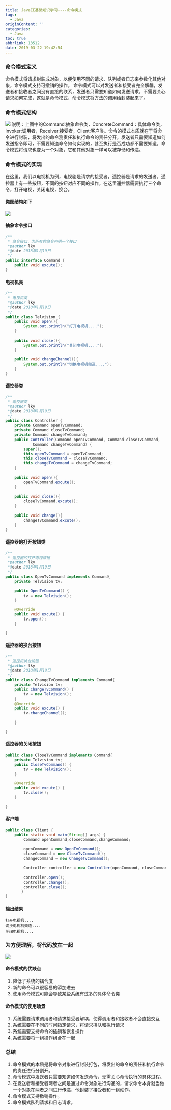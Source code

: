 ```yaml
---
title: JavaEE基础知识学习----命令模式
tags:
  - Java
originContent: ''
categories:
  - Java
toc: true
abbrlink: 13512
date: 2019-03-22 19:42:54
---
```


### 命令模式定义
命令模式将请求封装成对象，以便使用不同的请求、队列或者日志来参数化其他对象，命令模式支持可撤销的操作。
命令模式可以对发送者和接受者完全解耦，发送者和接收者之间没有直接的联系，发送者只需要知道如何发送请求，不需要关心请求如何完成，这就是命令模式，命令模式将方法的调用给封装起来了。
### 命令模式结构
![](https://i.imgur.com/bWiwDez.png)
说明：上图中的Command:抽象命令类，ConcreteCommand：具体命令类，Invoker:调用者，Receiver:接受者，Client:客户类。命令的模式本质就在于将命令进行封装，将发出的命令测责任和执行命令的责任分开，发送者只需要知道如何发送指令即可，不需要知道命令如何实现的，甚至执行是否成功都不需要知道，命令模式将请求也变为一个对象，它和其他对象一样可以被存储和传递。
### 命令模式的实现
在这里，我们以电视机为例，电视剧是请求的接受者，遥控器是请求的发送者，遥控器上有一些按钮，不同的按钮对应不同的操作，在这里遥控器需要执行三个命令，打开电视，关闭电视，换台。
#### 类图结构如下
![](https://i.imgur.com/LEOL312.png)
#### 抽象命令接口

```java
/**
 * 命令接口，为所有的命令声明一个接口
 *@author lky
 *@date 2018年1月19日
 */
public interface Command {
	public void excute();
}
```
#### 电视机类

```java
/**
 * 电视机类
 *@author lky
 *@date 2018年1月19日
 */
public class Telvision {
	public void open(){
		System.out.println("打开电视机....");
	}
	
	public void close(){
		System.out.println("关闭电视机....");
	}
	
	public void changeChannel(){
		System.out.println("切换电视机频道....");
	}
}
```
#### 遥控器类

```java
/**
 * 遥控器类
 *@author lky
 *@date 2018年1月19日
 */
public class Controller {
	private Command openTvCommand;
	private Command closeTvCommand;
	private Command changeTvCommand;
	public Controller(Command openTvCommand, Command closeTvCommand,
			Command changeTvCommand) {
		super();
		this.openTvCommand = openTvCommand;
		this.closeTvCommand = closeTvCommand;
		this.changeTvCommand = changeTvCommand;
	}
	
	public void open(){
		openTvCommand.excute();
	}
	
	public void close(){
		closeTvCommand.excute();
	}
	
	public void change(){
		changeTvCommand.excute();
	}
}
```
#### 遥控器的打开按钮类

```java
/**
 * 遥控器的打开电视按钮
 *@author lky
 *@date 2018年1月19日
 */
public class OpenTvCommand implements Command{
	private Telvision tv;
	
	public OpenTvCommand() {
		tv = new Telvision();
	}

	@Override
	public void excute() {
		tv.open();
	}

}
```
#### 遥控器的换台按钮

```java
/**
 * 遥控机换台按钮
 *@author lky
 *@date 2018年1月19日
 */
public class ChangeTvCommand implements Command{
	private Telvision tv;
	public ChangeTvCommand() {
		tv = new Telvision();
	}
	@Override
	public void excute() {
		tv.changeChannel();
		
	}

}
```
#### 遥控器的关闭按钮

```java
public class CloseTvCommand implements Command{
	private Telvision tv;
	public CloseTvCommand() {
		tv = new Telvision();
	}

	@Override
	public void excute() {
		tv.close();
	}

}
```
#### 客户端

```java
public class Client {
	public static void main(String[] args) {
		Command openCommand,closeCommand,changeCommand;
		
		openCommand = new OpenTvCommand();
		closeCommand = new CloseTvCommand();
		changeCommand = new ChangeTvCommand();
		
		Controller controller = new Controller(openCommand, closeCommand, changeCommand);
		
		controller.open();
		controller.change();
		controller.close();
       }
}
```

#### 输出结果

```properties
打开电视机....
切换电视机频道....
关闭电视机....
```
### 为方便理解，将代码放在一起
![](https://i.imgur.com/Dsqxr8g.png)

#### 命令模式的优缺点
1. 降低了系统的耦合度
2. 新的命令可以很容易的添加进去
3. 使用命令模式可能会导致某些系统有过多的具体命令类

#### 命令模式的使用场景
1. 系统需要请求调用者和请求接受者解耦，使得调用者和接收者不会直接交互
2. 系统需要在不同的时间指定请求，将请求排队和执行请求
3. 系统需要支持命令的插销和恢复操作
4. 系统需要将一组操作组合在一起

### 总结
1. 命令模式的本质是将命令对象进行封装打包，将发出的命令的责任和执行命令的责任进行分割开。
2. 命令模式中发送者只需要知道如何发送命令，无需关心命令执行的具体过程。
3. 在发送者和接受者两者之间是通过命令对象进行沟通的，请求命令本身就当做一个对象在两者之间进行传递，他封装了接受者和一组动作。
4. 命令模式支持撤销操作。
5. 命令模式队列请求和日志请求。
